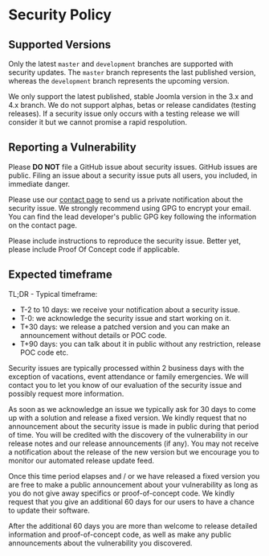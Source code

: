 # Security Policy

## Supported Versions

Only the latest `master` and `development` branches are supported with security updates. The `master` branch represents the last published version, whereas the `development` branch represents the upcoming version.

We only support the latest published, stable Joomla version in the 3.x and 4.x branch. We do not support alphas, betas or release candidates (testing releases). If a security issue only occurs with a testing release we will consider it but we cannot promise a rapid respolution.

## Reporting a Vulnerability

Please **DO NOT** file a GitHub issue about security issues. GitHub issues are public.
Filing an issue about a security issue puts all users, you included, in immediate danger.

Please use our [contact page](https://www.akeeba.com/contact-us.html) to send us a
private notification about the security issue. We strongly recommend using GPG to encrypt
your email. You can find the lead developer's public GPG key following the information on the contact page.

Please include instructions to reproduce the security issue. Better yet, please include Proof
Of Concept code if applicable.

## Expected timeframe

TL;DR - Typical timeframe:

* T-2 to 10 days: we receive your notification about a security issue.
* T-0: we acknowledge the security issue and start working on it.
* T+30 days: we release a patched version and you can make an announcement without details or POC code.
* T+90 days: you can talk about it in public without any restriction, release POC code etc.

Security issues are typically processed within 2 business days with the exception of vacations,
event attendance or family emergencies. We will contact you to let you know of our evaluation of
the security issue and possibly request more information.

As soon as we acknowledge an issue we typically ask for 30 days to come up with a solution and release
a fixed version. We kindly request that no announcement about the security issue is made in public
during that period of time. You will be credited with the discovery of the vulnerability in our release
notes and our release announcements (if any). You may not receive a notification about the release of
the new version but we encourage you to monitor our automated release update feed.

Once this time period elapses and / or we have released a fixed version you are free to make a public
announcement about your vulnerability as long as you do not give away specifics or proof-of-concept
code. We kindly request that you give an additional 60 days for our users to have a chance to update
their software.

After the additional 60 days you are more than welcome to release detailed information and
proof-of-concept code, as well as make any public announcements about the vulnerability you 
discovered.
